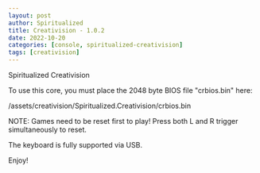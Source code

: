 ```yaml
---
layout: post
author: Spiritualized
title: Creativision - 1.0.2
date: 2022-10-20
categories: [console, spiritualized-creativision]
tags: [creativision]
---
```

Spiritualized Creativision

To use this core, you must place the 2048 byte BIOS file "crbios.bin" here:

/assets/creativision/Spiritualized.Creativision/crbios.bin

NOTE: Games need to be reset first to play!  Press both L and R
trigger simultaneously to reset.

The keyboard is fully supported via USB.

Enjoy!
